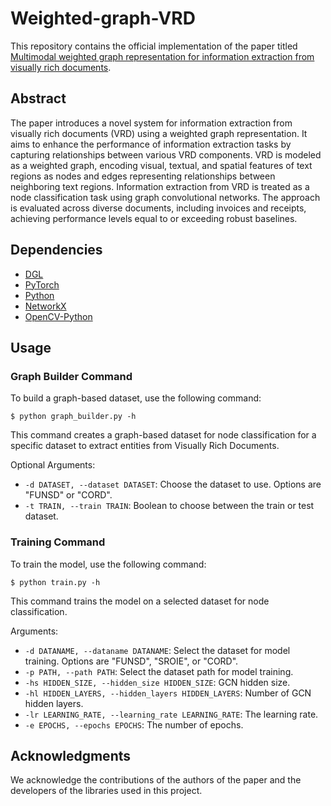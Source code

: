 # Weighted-graph-VRD

This repository contains the official implementation of the paper titled [Multimodal weighted graph representation for information extraction from visually rich documents](https://www.sciencedirect.com/science/article/abs/pii/S0925231223013462).

## Abstract

The paper introduces a novel system for information extraction from visually rich documents (VRD) using a weighted graph representation. It aims to enhance the performance of information extraction tasks by capturing relationships between various VRD components. VRD is modeled as a weighted graph, encoding visual, textual, and spatial features of text regions as nodes and edges representing relationships between neighboring text regions. Information extraction from VRD is treated as a node classification task using graph convolutional networks. The approach is evaluated across diverse documents, including invoices and receipts, achieving performance levels equal to or exceeding robust baselines.

## Dependencies

- [DGL](https://www.dgl.ai/)
- [PyTorch](https://pytorch.org/)
- [Python](https://www.python.org/)
- [NetworkX](https://networkx.org/documentation/stable/tutorial.html)
- [OpenCV-Python](https://opencv.org/)

## Usage

### Graph Builder Command

To build a graph-based dataset, use the following command:

```shell script
$ python graph_builder.py -h   
```

This command creates a graph-based dataset for node classification for a specific dataset to extract entities from Visually Rich Documents.

Optional Arguments:
- `-d DATASET, --dataset DATASET`: Choose the dataset to use. Options are "FUNSD" or "CORD".
- `-t TRAIN, --train TRAIN`: Boolean to choose between the train or test dataset.

### Training Command

To train the model, use the following command:

```shell script
$ python train.py -h
```

This command trains the model on a selected dataset for node classification.

Arguments:
- `-d DATANAME, --dataname DATANAME`: Select the dataset for model training. Options are "FUNSD", "SROIE", or "CORD".
- `-p PATH, --path PATH`: Select the dataset path for model training.
- `-hs HIDDEN_SIZE, --hidden_size HIDDEN_SIZE`: GCN hidden size.
- `-hl HIDDEN_LAYERS, --hidden_layers HIDDEN_LAYERS`: Number of GCN hidden layers.
- `-lr LEARNING_RATE, --learning_rate LEARNING_RATE`: The learning rate.
- `-e EPOCHS, --epochs EPOCHS`: The number of epochs.

## Acknowledgments
We acknowledge the contributions of the authors of the paper and the developers of the libraries used in this project.




